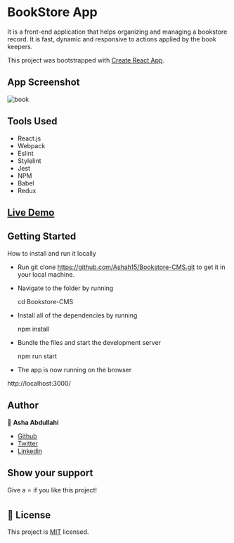 # BookStore App

It is a front-end application that helps organizing and managing a bookstore record. It is fast, dynamic and responsive to actions applied by the book keepers.

This project was bootstrapped with [Create React App](https://github.com/facebook/create-react-app).


## App Screenshot
![book](https://user-images.githubusercontent.com/25789605/130869507-089514f2-c186-46bb-a8a7-e7d41fb28820.png)

## Tools Used

- React.js
- Webpack
- Eslint
- Stylelint
- Jest
- NPM
- Babel
- Redux


## [Live Demo](https://ecstatic-snyder-678fef.netlify.app/)

## Getting Started

How to install and run it locally

- Run git clone https://github.com/Ashah15/Bookstore-CMS.git to get it in your local machine.

- Navigate to the folder by running

  cd Bookstore-CMS
  
- Install all of the dependencies by running
  
  npm install
  
- Bundle the files and start the development server

  npm run start
  
- The app is now running on the browser

 http://localhost:3000/

## Author

👤 **Asha Abdullahi**

-  [Github](https://github.com/Ashah15)
-  [Twitter](https://twitter.com/AshaAbdullahi13)
-  [Linkedin](https://www.linkedin.com/in/ashaabdullahi/)

## Show your support

Give a ⭐️ if you like this project!

## 📝 License

This project is [MIT](https://opensource.org/licenses/MIT) licensed.